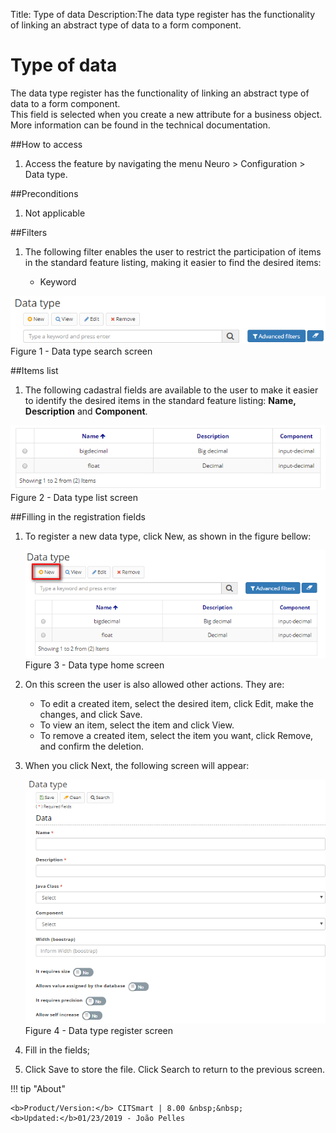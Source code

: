 Title: Type of data
Description:The data type register has the functionality of linking an abstract type of data to a form component.  
# Type of data  

The data type register has the functionality of linking an abstract type of data to a form component.  
This field is selected when you create a new attribute for a business object. More information can be found in the technical documentation.  

##How to access  

1. Access the feature by navigating the menu Neuro > Configuration > Data type.    

##Preconditions

1. Not applicable  
 
##Filters  

1. The following filter enables the user to restrict the participation of items in the standard feature listing, making it easier to find the desired items:  

    * Keyword  

![Screenshot](images/Data-type-fig01.png)   
Figure 1 - Data type search screen  

##Items list  

1. The following cadastral fields are available to the user to make it easier to identify the desired items in the standard feature listing: **Name, Description** and **Component**.  

![Screenshot](images/Data-type-fig02.png)   
Figure 2 - Data type list screen  

##Filling in the registration fields  

1. To register a new data type, click New, as shown in the figure bellow:  

    ![Screenshot](images/Data-type-fig03.png)     
    Figure 3 - Data type home screen  

2. On this screen the user is also allowed other actions. They are:  

    - To edit a created item, select the desired item, click Edit, make the changes, and click Save.  
    - To view an item, select the item and click View.  
    - To remove a created item, select the item you want, click Remove, and confirm the deletion.  

3. When you click Next, the following screen will appear:  

    ![Screenshot](images/Data-type-fig04.png)  
    Figure 4 - Data type register screen

4. Fill in the fields;  
5. Click Save to store the file. Click Search to return to the previous screen.  



!!! tip "About"

    <b>Product/Version:</b> CITSmart | 8.00 &nbsp;&nbsp;
    <b>Updated:</b>01/23/2019 - João Pelles  
